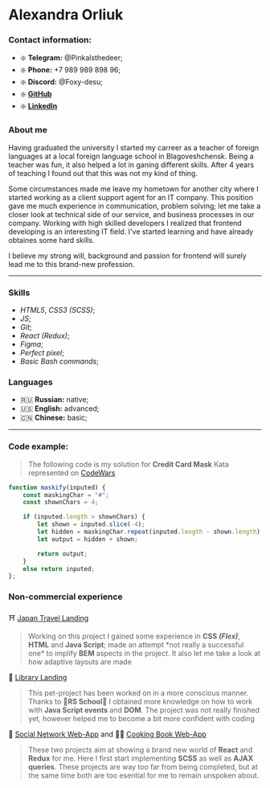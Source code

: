# Alexandra Orliuk 

### Contact information:
- :sparkle: **Telegram:** \@Pinkalsthedeer;
- :sparkle: **Phone:** +7 989 989 898 96;
- :sparkle: **Discord:**  \@Foxy-desu;
- :sparkle: [**GitHub**](https://github.com/Foxy-desu)
- :sparkle: [**LinkedIn**](https://ru.linkedin.com/in/alexandra-orliuk)

### About me
Having graduated the university I started my carreer as a teacher of foreign languages at a local foreign language school in Blagoveshchensk. Being a teacher was fun, it also helped a lot in ganing different skills. After 4 years of teaching I found out that this was not my kind of thing.

Some circumstances made me leave my hometown for another city where I started working as a client support agent for an IT company. This position gave me much experience in communication, problem solving; let me take a closer look at technical side of our service, and business processes in our company. Working with high skilled developers I realized that frontend developing is an interesting IT field. I've started learning and have already obtaines some hard skills.

I believe my strong will, background and passion for frontend will surely lead me to this brand-new profession.

----------------------------------------------------------------------------------------------------------------------------------------------------------------------------------------------------

### Skills 
- _HTML5_, _CSS3 (SCSS)_;
- _JS_;
- _Git_;
- _React (Redux)_;
- _Figma_;
- _Perfect pixel_;
- _Basic Bash commands_;

### Languages
- :ru: __Russian:__ native;
- :us: __English:__ advanced;
- :cn: __Chinese:__ basic;

----------------------------------------------------------------------------------------------------------------------------------------------------------------------------------------------------

### Code example:
> The following code is my solution for **Credit Card Mask** Kata represented on [CodeWars](https://www.codewars.com/kata/5412509bd436bd33920011bc)

```javascript
function maskify(inputed) {
    const maskingChar = "#";
    const shownChars = 4;

    if (inputed.length > shownChars) {
        let shown = inputed.slice(-4);
        let hidden = maskingChar.repeat(inputed.length - shown.length);
        let output = hidden + shown;

        return output;
    }
    else return inputed;
};
```
### Non-commercial experience
 :shinto_shrine: [Japan Travel Landing](https://github.com/Foxy-desu/Japan_travel_landing)
   
> Working on this project I gained some experience in **CSS _(Flex)_**, **HTML** and **Java Script**;
made an attempt \*not really a successful one\* to implify **BEM** aspects in the project. It also let me take a look at how adaptive layouts are made

 :book: [Library Landing](https://github.com/Foxy-desu/Library-landing-project)
   
> This pet-project has been worked on in a more conscious manner. Thanks to :sparkling_heart:**RS School**:sparkling_heart: I obtained more knowledge on how to work with **Java Script events** and **DOM**. The project was not really finished yet, however helped me to become a bit more confident with coding

:speech_balloon: [Social Network Web-App](https://github.com/Foxy-desu/my-app)
and
:cook: [Cooking Book Web-App](https://github.com/Foxy-desu/bookery) 

>These two projects aim at showing a brand new world of **React** and **Redux** for me. Here I first start implementing **SCSS** as well as **AJAX queries**. These projects are way too far from being completed, but at the same time both are too esential for me to remain unspoken about.
